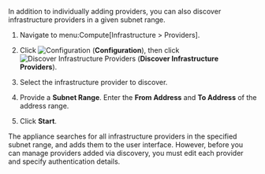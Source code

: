 In addition to individually adding providers, you can also discover
infrastructure providers in a given subnet range.

1.  Navigate to menu:Compute\[Infrastructure \> Providers\].

2.  Click ![Configuration](1847.png) (**Configuration**), then click
    ![Discover Infrastructure Providers](1942.png) (**Discover
    Infrastructure Providers**).

3.  Select the infrastructure provider to discover.

4.  Provide a **Subnet Range**. Enter the **From Address** and **To
    Address** of the address range.

5.  Click **Start**.

The appliance searches for all infrastructure providers in the specified
subnet range, and adds them to the user interface. However, before you
can manage providers added via discovery, you must edit each provider
and specify authentication details.
